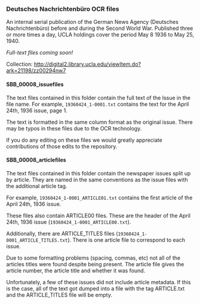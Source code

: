 ### Deutsches Nachrichtenbüro OCR files

An internal serial publication of the German News Agency (Deutsches Nachrichtenbüro) before and during the Second World War. Published three or more times a day, UCLA holdings cover the period May 8 1936 to May 25, 1940.

*Full-text files coming soon!*

Collection: http://digital2.library.ucla.edu/viewItem.do?ark=21198/zz00294nw7

#### SBB_00008_issuefiles
The text files contained in this folder contain the full text of the Issue in the file name. For example, `19360424_1-0001.txt` contains the text for the April 24th, 1936 issue, page 1.

The text is formatted in the same column format as the original issue. There may be typos in these files due to the OCR technology. 

If you do any editing on these files we would greatly appreciate contributions of those edits to the repository.
 

#### SBB_00008_articlefiles
The text files contained in this folder contain the newspaper issues split up by article.  They are named in the same conventions as the issue files with the additional article tag.

For example, `19360424_1-0001_ARTICLE01.txt` contains the first article of the April 24th, 1936 issue.

These files also contain ARTICLE00 files. These are the header of the April 24th, 1936 issue (`19360424_1-0001_ARTICLE00.txt`).

Additionally, there are ARTICLE_TITLES files (`19360424_1-0001_ARTICLE_TITLES.txt`). There is one article file to correspond to each issue. 

Due to some formatting problems (spacing, commas, etc) not all of the articles titles were found despite being present. The article file gives the article number, the article title and whether it was found.

Unfortunately, a few of these issues did not include article metadata. If this is the case, all of the text got dumped into a file with the tag ARTICLE.txt and the ARTICLE_TITLES file will be empty. 
 